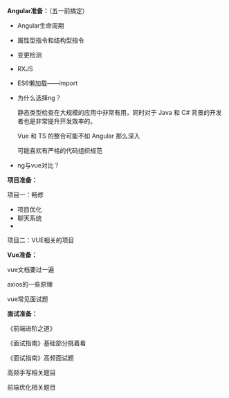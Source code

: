 **Angular准备：**（五一前搞定）

- Angular生命周期

- 属性型指令和结构型指令

- 变更检测

- RXJS

- ES6懒加载——import

- 为什么选择ng？

  静态类型检查在大规模的应用中非常有用，同时对于 Java 和 C# 背景的开发者也是非常提升开发效率的。

  Vue 和 TS 的整合可能不如 Angular 那么深入

  可能喜欢有严格的代码组织规范

- ng与vue对比？



**项目准备：**

项目一：畅修

- 项目优化
- 聊天系统
- 

项目二：VUE相关的项目



**Vue准备：**

vue文档要过一遍

axios的一些原理

vue常见面试题



**面试准备：**

《前端进阶之道》

《面试指南》基础部分挑着看

《面试指南》高频面试题

高频手写相关题目

前端优化相关题目